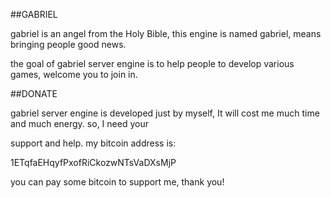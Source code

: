 ##GABRIEL

  gabriel is an angel from the Holy Bible, this engine is named gabriel, means bringing people good news.
  
  the goal of gabriel server engine is to help people to develop various games, welcome you to join in.

##DONATE

  gabriel server engine is developed just by myself, It will cost me much time and much energy. so, I need your
  
  support and help. my bitcoin address is: 
  
  1ETqfaEHqyfPxofRiCkozwNTsVaDXsMjP
  
  you can pay some bitcoin to support me, thank you!
